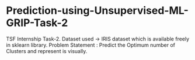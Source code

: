 # Prediction-using-Unsupervised-ML-GRIP-Task-2
TSF Internship Task-2.  Dataset used -> IRIS dataset which is available freely in sklearn library.  Problem Statement : Predict the Optimum number of Clusters and represent is visually.
